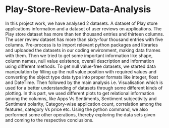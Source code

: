 # Play-Store-Review-Data-Analysis
In this project work, we have analysed 2 datasets. A dataset of Play store applications information and a dataset of user reviews on applications. The Play store dataset has more than ten thousand entries and thirteen columns. 
The user review dataset has more than sixty-four thousand entries with five columns. Pre-process is to import relevant python packages and libraries and uploaded the datasets in our coding environment, making data frames with them. 
Then we tried to get some important information like shape, column names, null value existence, overall description and information using different methods. 
To get null value-free datasets, we started data manipulation by filling up the null value position with required values and converting the object type data type into proper formats like integer, float and DateTime. 
Then followed by the main analysis i.e. Visualisation which is used for a better understanding of datasets through some different kinds of plotting. 
In this part, we used different plots to get relational information among the columns, like Apps Vs Sentiments, Sentiment subjectivity and Sentiment polarity, Category-wise application count, correlation among the features, category Vs price etc. 
Using the python command, we also performed some other operations, thereby exploring the data sets given and coming to the respective conclusions.
